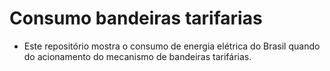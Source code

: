 # Consumo bandeiras tarifarias

* Este repositório mostra o consumo de energia elétrica do Brasil quando do acionamento do mecanismo de bandeiras tarifárias.
